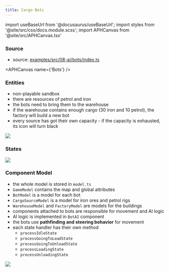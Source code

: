```yaml
---
title: Cargo Bots
---
```


import useBaseUrl from '@docusaurus/useBaseUrl';
import styles from '@site/src/css/docs.module.scss';
import APHCanvas from '@site/src/APHCanvas.tsx'

### Source 
- source: [examples/src/08-ai/bots/index.ts](https://github.com/APHGames/examples/blob/main/src/08-ai/bots/index.ts)

<APHCanvas name={'Bots'} />

### Entities
- non-playable sandbox
- there are resources of petrol and iron
- the bots need to bring them to the warehouse
- if the warehouse contains enough cargo (30 iron and 10 petrol), the factory will build a new bot
- every source has got their own capacity - if the capacity is exhausted, its icon will turn black

<div className={styles.figure}>
  <img className={styles.fill} src={useBaseUrl('img/docs/bots/bots_desc.svg')} />
</div>

### States

<div className={styles.figure}>
  <img className={styles.fill} src={useBaseUrl('img/docs/bots/bots_states.svg')} />
</div>

### Component Model
- the whole model is stored in `model.ts`
- `GameModel` contains the map and global attributes
- `BotModel` is a model for each bot
- `CargoSourceModel` is a model for iron ores and petrol rigs
- `WarehouseModel` and `FactoryModel` are models for the buildings
- components attached to bots are responsible for movement and AI logic
- AI logic is implemented in `BotAI` component
- the bots use **pathfinding and steering behavior** for movement
- each state handler has their own method
  - `processIdleState`
  - `processGoingToLoadState`
  - `processGoingToUnloadState`
  - `processLoadingState`
  - `processUnloadingState`

<div className={styles.figure}>
  <img className={styles.fill} src={useBaseUrl('img/docs/bots/bots_components.svg')} />
</div>